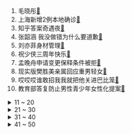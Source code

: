 1. 毛晓彤[:link:](https://s.weibo.com/weibo?q=%23毛晓彤%23&Refer=top)
2. 上海新增2例本地确诊[:link:](https://s.weibo.com/weibo?q=%23上海新增2例本地确诊%23&Refer=top)
3. 知乎答案奇遇夜[:link:](https://s.weibo.com/weibo?q=%23知乎答案奇遇夜%23&Refer=top)
4. 张韶涵 我没做错为什么要道歉[:link:](https://s.weibo.com/weibo?q=%23张韶涵%20我没做错为什么要道歉%23&Refer=top)
5. 刘亦菲身材管理[:link:](https://s.weibo.com/weibo?q=%23刘亦菲身材管理%23&Refer=top)
6. 祝少侠三周年快乐[:link:](https://s.weibo.com/weibo?q=%23祝少侠三周年快乐%23&Refer=top)
7. 孟晚舟申请变更保释条件被拒[:link:](https://s.weibo.com/weibo?q=%23孟晚舟申请变更保释条件被拒%23&Refer=top)
8. 现实版樊胜美亲属回应重男轻女[:link:](https://s.weibo.com/weibo?q=%23现实版樊胜美亲属回应重男轻女%23&Refer=top)
9. 哎哎哎谁敢招我我就把他关进巴比笼[:link:](https://s.weibo.com/weibo?q=%23哎哎哎谁敢招我我就把他关进巴比笼%23&Refer=top)
10. 教育部答复防止男性青少年女性化提案[:link:](https://s.weibo.com/weibo?q=%23教育部答复防止男性青少年女性化提案%23&Refer=top)
<details>
<summary>11 ~ 20</summary>

11. 猝死公交司机所在公司准备全员办理社保[:link:](https://s.weibo.com/weibo?q=%23猝死公交司机所在公司准备全员办理社保%23&Refer=top)
12. 王牌对王牌火爆的后槽牙是华晨宇[:link:](https://s.weibo.com/weibo?q=%23王牌对王牌火爆的后槽牙是华晨宇%23&Refer=top)
13. 刘昊然 我不要当中国的荷兰弟[:link:](https://s.weibo.com/weibo?q=%23刘昊然%20我不要当中国的荷兰弟%23&Refer=top)
14. 陈翔否认当年出轨[:link:](https://s.weibo.com/weibo?q=%23陈翔否认当年出轨%23&Refer=top)
15. 春运出行遇到无症状的几率有多大[:link:](https://s.weibo.com/weibo?q=%23春运出行遇到无症状的几率有多大%23&Refer=top)
16. APP精准推荐是手机被监听了吗[:link:](https://s.weibo.com/weibo?q=%23APP精准推荐是手机被监听了吗%23&Refer=top)
17. 黑龙江新增27例确诊[:link:](https://s.weibo.com/weibo?q=%23黑龙江新增27例确诊%23&Refer=top)
18. 杨幂换头像[:link:](https://s.weibo.com/weibo?q=%23杨幂换头像%23&Refer=top)
19. 江铠同[:link:](https://s.weibo.com/weibo?q=%23江铠同%23&Refer=top)
20. 偷听技术上可实现但难应用[:link:](https://s.weibo.com/weibo?q=%23偷听技术上可实现但难应用%23&Refer=top)
</details>
<details>
<summary>21 ~ 30</summary>

21. 被弟弟追求有多香[:link:](https://s.weibo.com/weibo?q=%23被弟弟追求有多香%23&Refer=top)
22. 关晓彤被叫干晓彤[:link:](https://s.weibo.com/weibo?q=%23关晓彤被叫干晓彤%23&Refer=top)
23. 小确幸删减吻戏[:link:](https://s.weibo.com/weibo?q=%23小确幸删减吻戏%23&Refer=top)
24. Angelababy方辟谣与古天乐结婚[:link:](https://s.weibo.com/weibo?q=%23Angelababy方辟谣与古天乐结婚%23&Refer=top)
25. 可惜谢娜不在[:link:](https://s.weibo.com/weibo?q=%23可惜谢娜不在%23&Refer=top)
26. 百变大咖秀[:link:](https://s.weibo.com/weibo?q=%23百变大咖秀%23&Refer=top)
27. 鹿晗问小朋友小羊养大了还吃吗[:link:](https://s.weibo.com/weibo?q=%23鹿晗问小朋友小羊养大了还吃吗%23&Refer=top)
28. 新春集福牛[:link:](https://s.weibo.com/weibo?q=%23新春集福牛%23&Refer=top)
29. 如何看待互联网大厂加班常态化[:link:](https://s.weibo.com/weibo?q=%23如何看待互联网大厂加班常态化%23&Refer=top)
30. 中方不再承认所谓BNO护照为有效证件[:link:](https://s.weibo.com/weibo?q=%23中方不再承认所谓BNO护照为有效证件%23&Refer=top)
</details>
<details>
<summary>31 ~ 40</summary>

31. 匈牙利成首个批准中国疫苗欧盟国家[:link:](https://s.weibo.com/weibo?q=%23匈牙利成首个批准中国疫苗欧盟国家%23&Refer=top)
32. 周深领奖时话筒自动下降[:link:](https://s.weibo.com/weibo?q=%23周深领奖时话筒自动下降%23&Refer=top)
33. 如何看待小区要求同居男女开证明[:link:](https://s.weibo.com/weibo?q=%23如何看待小区要求同居男女开证明%23&Refer=top)
34. 一只猫到底能有多成功[:link:](https://s.weibo.com/weibo?q=%23一只猫到底能有多成功%23&Refer=top)
35. 杨幂唱爱的供养[:link:](https://s.weibo.com/weibo?q=%23杨幂唱爱的供养%23&Refer=top)
36. 奶枣[:link:](https://s.weibo.com/weibo?q=%23奶枣%23&Refer=top)
37. GME再度暴涨[:link:](https://s.weibo.com/weibo?q=%23GME再度暴涨%23&Refer=top)
38. 浪姐2的业务能力[:link:](https://s.weibo.com/weibo?q=%23浪姐2的业务能力%23&Refer=top)
39. 长沙城市上空现平流雾奇观[:link:](https://s.weibo.com/weibo?q=%23长沙城市上空现平流雾奇观%23&Refer=top)
40. 人工繁育小白鲸首次和游客见面[:link:](https://s.weibo.com/weibo?q=%23人工繁育小白鲸首次和游客见面%23&Refer=top)
</details>
<details>
<summary>41 ~ 50</summary>

41. 永远的第一名[:link:](https://s.weibo.com/weibo?q=%23永远的第一名%23&Refer=top)
42. 合成小芝麻[:link:](https://s.weibo.com/weibo?q=%23合成小芝麻%23&Refer=top)
43. 阳光之下[:link:](https://s.weibo.com/weibo?q=%23阳光之下%23&Refer=top)
44. 王牌对王牌[:link:](https://s.weibo.com/weibo?q=%23王牌对王牌%23&Refer=top)
45. 31省份2020年GDP[:link:](https://s.weibo.com/weibo?q=%2331省份2020年GDP%23&Refer=top)
46. 河北新增本土确诊病例1例[:link:](https://s.weibo.com/weibo?q=%23河北新增本土确诊病例1例%23&Refer=top)
47. 山海情[:link:](https://s.weibo.com/weibo?q=%23山海情%23&Refer=top)
48. 哈尔滨呼兰区兰河街道升为高风险[:link:](https://s.weibo.com/weibo?q=%23哈尔滨呼兰区兰河街道升为高风险%23&Refer=top)
49. 最强大脑[:link:](https://s.weibo.com/weibo?q=%23最强大脑%23&Refer=top)
50. 哈哈哈哈哈[:link:](https://s.weibo.com/weibo?q=%23哈哈哈哈哈%23&Refer=top)
</details>